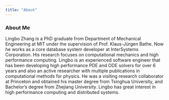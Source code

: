 ```yaml
---
title: "About"
---
```


### About Me
Lingbo Zhang is a PhD graduate from Department of Mechanical Engineering at MIT under the supervision of Prof. Klaus-Jürgen Bathe. Now he works as a core database system developer at InterSystems Corporation. His research focuses on computational mechanics and high performance computing. Lingbo is an experienced software engineer that has been developing high performance PDE and ODE solvers for over 6 years and also an active researcher with multiple publications in computational methods for physics. He was a visiting research collaborator at Princeton and obtained his master degree from Tsinghua University, and Bachelor’s degree from Zhejiang University. Lingbo has great interest in high performance computing and distributed systems.



